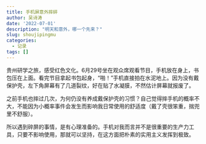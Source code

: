 ```yaml
---
title: 手机屏意外摔碎
author: 吴诗涛
date: '2022-07-01'
description: "明天和意外，哪一个先来？"
slug: shoujipingmu
categories:
  - 记录
tags: []
---
```


贵州研学之旅，感受红色文化。6月29号坐在观众席观看节目，手机放在身上，书包压在上面。看完节目拿起书包起身，“啪！”手机直接拍在水泥地上。因为没有戴保护壳，左下角屏幕有了几道裂纹，好在贴了水凝膜，不然估计屏幕就报废了。

之前手机也摔过几次，为何仍没有养成戴保护壳的习惯？自己觉得摔手机的概率不大，不能因为小概率事件会发生而影响我日常使用的舒适度（戴了壳很笨重，揣兜里不舒服）。

所以遇到碎屏的事情，是有心理准备的。手机对我而言并不是很重要的生产力工具，只要不影响使用，那就可以坚持，在这方面把朴素的实用主义发挥到极致。
